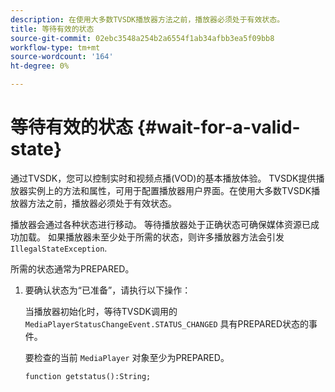 ```yaml
---
description: 在使用大多数TVSDK播放器方法之前，播放器必须处于有效状态。
title: 等待有效的状态
source-git-commit: 02ebc3548a254b2a6554f1ab34afbb3ea5f09bb8
workflow-type: tm+mt
source-wordcount: '164'
ht-degree: 0%

---
```


# 等待有效的状态 {#wait-for-a-valid-state}

通过TVSDK，您可以控制实时和视频点播(VOD)的基本播放体验。 TVSDK提供播放器实例上的方法和属性，可用于配置播放器用户界面。在使用大多数TVSDK播放器方法之前，播放器必须处于有效状态。

播放器会通过各种状态进行移动。 等待播放器处于正确状态可确保媒体资源已成功加载。 如果播放器未至少处于所需的状态，则许多播放器方法会引发 `IllegalStateException`.

所需的状态通常为PREPARED。

1. 要确认状态为“已准备”，请执行以下操作：

   当播放器初始化时，等待TVSDK调用的 `MediaPlayerStatusChangeEvent.STATUS_CHANGED` 具有PREPARED状态的事件。

   要检查的当前 `MediaPlayer` 对象至少为PREPARED。

   ```
   function getstatus():String;
   ```

